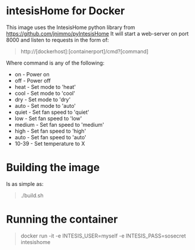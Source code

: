 # intesisHome for Docker

This image uses the IntesisHome python library from https://github.com/jnimmo/pyIntesisHome
It will start a web-server on port 8000 and listen to requests in the form
of:
> http://[dockerhost]:[containerport]/cmd?[command]

Where command is any of the following:

* on - Power on
* off - Power off
* heat - Set mode to 'heat'
* cool - Set mode to 'cool'
* dry - Set mode to 'dry'
* auto - Set mode to 'auto'
* quiet - Set fan speed to 'quiet'
* low - Set fan speed to 'low'
* medium - Set fan speed to 'medium'
* high - Set fan speed to 'high'
* auto - Set fan speed to 'auto'
* 10-39 - Set temperature to X

# Building the image
Is as simple as:
> ./build.sh

# Running the container
> docker run -it -e INTESIS_USER=myself -e INTESIS_PASS=sosecret intesishome